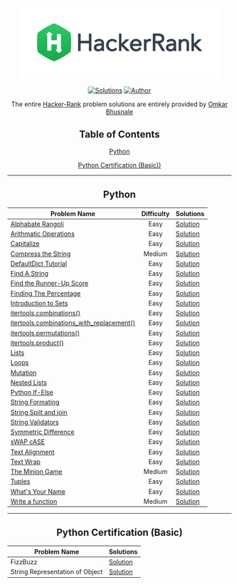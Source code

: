 <div align="center"><a href="https://www.hackerrank.com/stavalpha4" target="_blank"><img src="HackerRank%20Logo.png" width="450" height="auto"></a>

[![Solutions](https://img.shields.io/badge/solutions-50+-green.svg?style=flat-square)](https://github.com/DarkSoul231/HackerRank-Problem-Solution#table-of-contents) 
[![Author](https://img.shields.io/badge/author-OmkarBhusnale-brightgreen.svg?style=flat-square)](https://www.hackerrank.com/stavalpha4) 

The entire [Hacker-Rank](https://www.hackerrank.com) problem solutions are entirely provided by [Omkar Bhusnale](https://www.hackerrank.com/stavalpha4)
   
## Table of Contents
[Python](#python)
   
[Python Certification (Basic))](#python-certification-basic)

<hr>
   
## Python
| Problem Name | Difficulty | Solutions |
| --- | :---: | --- |
| [Alphabate Rangoli](https://www.hackerrank.com/challenges/alphabet-rangoli/problem) | Easy | [Solution](https://github.com/DarkSoul231/HackeRank-Problem-Solutions/blob/main/HackerRank%20Python/Alphabate%20Rangoli.txt) |
| [Arithmatic Operations](https://www.hackerrank.com/challenges/python-arithmetic-operators/problem) | Easy | [Solution](https://github.com/DarkSoul231/HackeRank-Problem-Solutions/blob/main/HackerRank%20Python/Arithmatic%20Operations.txt) |
| [Capitalize](https://www.hackerrank.com/challenges/capitalize/problem) | Easy | [Solution](https://github.com/DarkSoul231/HackeRank-Problem-Solutions/blob/main/HackerRank%20Python/Capitalize.txt) |
| [Compress the String](https://www.hackerrank.com/challenges/compress-the-string/problem) | Medium | [Solution](https://github.com/DarkSoul231/HackeRank-Problem-Solutions/blob/main/HackerRank%20Python/Compress%20the%20String!.txt) |
| [DefaultDict Tutorial](https://www.hackerrank.com/challenges/defaultdict-tutorial/problem) | Easy | [Solution](https://github.com/DarkSoul231/HackeRank-Problem-Solutions/blob/main/HackerRank%20Python/DefaultDict%20Tutorial.txt) |
| [Find A String](https://www.hackerrank.com/challenges/find-a-string/problem) | Easy | [Solution](https://github.com/DarkSoul231/HackeRank-Problem-Solutions/blob/main/HackerRank%20Python/Find%20a%20String.txt) |
| [Find the Runner-Up Score](https://www.hackerrank.com/challenges/find-second-maximum-number-in-a-list/problem) | Easy | [Solution](https://github.com/DarkSoul231/HackeRank-Problem-Solutions/blob/main/HackerRank%20Python/Find%20Runner%20Up.txt) |
| [Finding The Percentage](https://www.hackerrank.com/challenges/finding-the-percentage/problem) | Easy | [Solution](https://github.com/DarkSoul231/HackeRank-Problem-Solutions/blob/main/HackerRank%20Python/Finding%20the%20percentage.txt) |
| [Introduction to Sets](https://www.hackerrank.com/challenges/py-introduction-to-sets/problem) | Easy | [Solution](https://github.com/DarkSoul231/HackeRank-Problem-Solutions/blob/main/HackerRank%20Python/Introduction%20To%20Sets.txt) |
| [itertools.combinations()](https://www.hackerrank.com/challenges/itertools-combinations/problem) | Easy | [Solution](https://github.com/DarkSoul231/HackeRank-Problem-Solutions/blob/main/HackerRank%20Python/itertools.combinations().txt) |
| [itertools.combinations_with_replacement()](https://www.hackerrank.com/challenges/itertools-combinations-with-replacement/problem) | Easy | [Solution](https://github.com/DarkSoul231/HackeRank-Problem-Solutions/blob/main/HackerRank%20Python/itertools.combinations_with_replacement().txt) |
| [itertools.permutations()](https://www.hackerrank.com/challenges/itertools-permutations/problem) | Easy | [Solution](https://github.com/DarkSoul231/HackeRank-Problem-Solutions/blob/main/HackerRank%20Python/itertools.permutations().txt) |
| [itertools.product()](https://www.hackerrank.com/challenges/itertools-product/problem) | Easy | [Solution](https://github.com/DarkSoul231/HackeRank-Problem-Solutions/blob/main/HackerRank%20Python/itertools.product().txt) |
| [Lists](https://www.hackerrank.com/challenges/python-lists/problem) | Easy | [Solution](https://github.com/DarkSoul231/HackeRank-Problem-Solutions/blob/main/HackerRank%20Python/Lists.txt) |
| [Loops](https://www.hackerrank.com/challenges/python-loops/problem) | Easy | [Solution](https://github.com/DarkSoul231/HackeRank-Problem-Solutions/blob/main/HackerRank%20Python/Loops.txt) |
| [Mutation](https://www.hackerrank.com/challenges/python-mutations/problem) | Easy | [Solution](https://github.com/DarkSoul231/HackeRank-Problem-Solutions/blob/main/HackerRank%20Python/Mutation.txt) |
| [Nested Lists](https://www.hackerrank.com/challenges/nested-list/problem) | Easy | [Solution](https://github.com/DarkSoul231/HackeRank-Problem-Solutions/blob/main/HackerRank%20Python/Nested%20Lists.txt) |
| [Python If-Else](https://www.hackerrank.com/challenges/py-if-else/problem) | Easy | [Solution](https://github.com/DarkSoul231/HackeRank-Problem-Solutions/blob/main/HackerRank%20Python/Python%20If-Else.txt) | 
| [String Formating](https://www.hackerrank.com/challenges/python-string-formatting/problem) | Easy | [Solution](https://github.com/DarkSoul231/HackeRank-Problem-Solutions/blob/main/HackerRank%20Python/String%20Formating.txt) | 
| [String Spilt and join](https://www.hackerrank.com/challenges/python-string-split-and-join/problem) | Easy | [Solution](https://github.com/DarkSoul231/HackeRank-Problem-Solutions/blob/main/HackerRank%20Python/String%20Spilt%20and%20join.txt) | 
| [String Validators](https://www.hackerrank.com/challenges/string-validators/problem) | Easy | [Solution](https://github.com/DarkSoul231/HackeRank-Problem-Solutions/blob/main/HackerRank%20Python/String%20Validators.txt) | 
| [Symmetric Difference](https://www.hackerrank.com/challenges/symmetric-difference/problem) | Easy | [Solution](https://github.com/DarkSoul231/HackeRank-Problem-Solutions/blob/main/HackerRank%20Python/Symmetric%20Difference.txt) | 
| [sWAP cASE](https://www.hackerrank.com/challenges/swap-case/problem) | Easy | [Solution](https://github.com/DarkSoul231/HackeRank-Problem-Solutions/blob/main/HackerRank%20Python/sWAP%20cASE.txt) | 
| [Text Alignment](https://www.hackerrank.com/challenges/text-alignment/problem) | Easy | [Solution](https://github.com/DarkSoul231/HackeRank-Problem-Solutions/blob/main/HackerRank%20Python/Text%20Alignment.txt) | 
| [Text Wrap](https://www.hackerrank.com/challenges/text-wrap/problem) | Easy | [Solution](https://github.com/DarkSoul231/HackeRank-Problem-Solutions/blob/main/HackerRank%20Python/Text%20Wrapper.txt) | 
| [The Minion Game](https://www.hackerrank.com/challenges/the-minion-game/problem) | Medium | [Solution](https://github.com/DarkSoul231/HackeRank-Problem-Solutions/blob/main/HackerRank%20Python/The%20Minion%20Game.txt) | 
| [Tuples](https://www.hackerrank.com/challenges/python-tuples/problem) | Easy | [Solution](https://github.com/DarkSoul231/HackeRank-Problem-Solutions/blob/main/HackerRank%20Python/Tuples.txt) | 
| [What's Your Name](https://www.hackerrank.com/challenges/whats-your-name/problem) | Easy | [Solution](https://github.com/DarkSoul231/HackeRank-Problem-Solutions/blob/main/HackerRank%20Python/What's%20Your%20Name.txt) | 
| [Write a function](https://www.hackerrank.com/challenges/write-a-function/problem) | Medium | [Solution](https://github.com/DarkSoul231/HackeRank-Problem-Solutions/blob/main/HackerRank%20Python/Leap%20or%20Not.txt) | 
   
<hr>
  
 ## Python Certification (Basic)
| Problem Name | Solutions |
| --- | --- |
| FizzBuzz | [Solution](https://github.com/DarkSoul231/HackeRank-Problem-Solutions/blob/main/Python%20Certification%20(Basic)/FizzBuzz.txt) |
| String Representation of Object | [Solution](https://github.com/DarkSoul231/HackeRank-Problem-Solutions/blob/main/Python%20Certification%20(Basic)/String%20Representation%20of%20Object.txt) |
  

